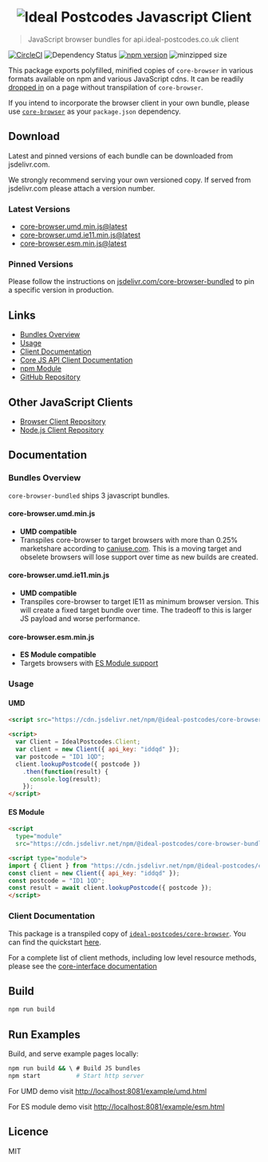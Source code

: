 <h1 align="center">
  <img src="https://img.ideal-postcodes.co.uk/Ideal%20Postcodes%20Browser%20Logo@3x.png" alt="Ideal Postcodes Javascript Client">
</h1>

> JavaScript browser bundles for api.ideal-postcodes.co.uk client

[![CircleCI](https://circleci.com/gh/ideal-postcodes/core-browser-bundled/tree/master.svg?style=svg)](https://circleci.com/gh/ideal-postcodes/core-browser-bundled/tree/master)
![Dependency Status](https://david-dm.org/ideal-postcodes/core-browser-bundled.svg)
[![npm version](https://badge.fury.io/js/%40ideal-postcodes%2Fcore-browser-bundled.svg)](https://badge.fury.io/js/%40ideal-postcodes%2Fcore-browser-bundled)
![minzipped size](https://badgen.net/bundlephobia/minzip/@ideal-postcodes/core-browser-bundled)

This package exports polyfilled, minified copies of `core-browser` in various formats available on npm and various JavaScript cdns. It can be readily [dropped in](#usage) on a page without transpilation of `core-browser`.

If you intend to incorporate the browser client in your own bundle, please use [`core-browser`](https://github.com/ideal-postcodes/core-browser) as your `package.json` dependency.

## Download

Latest and pinned versions of each bundle can be downloaded from jsdelivr.com.

We strongly recommend serving your own versioned copy. If served from jsdelivr.com please attach a version number.

### Latest Versions

- [core-browser.umd.min.js@latest](https://cdn.jsdelivr.net/npm/@ideal-postcodes/core-browser-bundled/dist/core-browser.umd.min.js)
- [core-browser.umd.ie11.min.js@latest](https://cdn.jsdelivr.net/npm/@ideal-postcodes/core-browser-bundled/dist/core-browser.umd.ie11.min.js)
- [core-browser.esm.min.js@latest](https://cdn.jsdelivr.net/npm/@ideal-postcodes/core-browser-bundled/dist/core-browser.esm.min.js)

### Pinned Versions

Please follow the instructions on [jsdelivr.com/core-browser-bundled](https://www.jsdelivr.com/package/npm/@ideal-postcodes/core-browser-bundled) to pin a specific version in production.

## Links

- [Bundles Overview](#bundles-overview)
- [Usage](#usage)
- [Client Documentation](https://core-interface.ideal-postcodes.dev/#documentation)
- [Core JS API Client Documentation](https://core-interface.ideal-postcodes.dev/)
- [npm Module](https://www.npmjs.com/package/@ideal-postcodes/core-browser-bundled)
- [GitHub Repository](https://github.com/ideal-postcodes/core-browser-bundled)

## Other JavaScript Clients

- [Browser Client Repository](https://github.com/ideal-postcodes/core-browser)
- [Node.js Client Repository](https://github.com/ideal-postcodes/core-node)

## Documentation

### Bundles Overview

`core-browser-bundled` ships 3 javascript bundles.

#### core-browser.umd.min.js

- **UMD compatible**
- Transpiles core-browser to target browsers with more than 0.25% marketshare according to [caniuse.com](https://caniuse.com/usage-table). This is a moving target and obselete browsers will lose support over time as new builds are created.

#### core-browser.umd.ie11.min.js

- **UMD compatible**
- Transpiles core-browser to target IE11 as minimum browser version. This will create a fixed target bundle over time. The tradeoff to this is larger JS payload and worse performance.

#### core-browser.esm.min.js

- **ES Module compatible**
- Targets browsers with [ES Module support](https://caniuse.com/#search=module)

### Usage

#### UMD

```html
<script src="https://cdn.jsdelivr.net/npm/@ideal-postcodes/core-browser-bundled/dist/core-browser.umd.min.js"></script>

<script>
  var Client = IdealPostcodes.Client;
  var client = new Client({ api_key: "iddqd" });
  var postcode = "ID1 1QD";
  client.lookupPostcode({ postcode })
    .then(function(result) {
      console.log(result);
    });
</script>
```

#### ES Module

```html
<script
  type="module"
  src="https://cdn.jsdelivr.net/npm/@ideal-postcodes/core-browser-bundled/dist/core-browser.esm.min.js"></script>

<script type="module">
import { Client } from "https://cdn.jsdelivr.net/npm/@ideal-postcodes/core-browser-bundled/dist/core-browser.esm.min.js";
const client = new Client({ api_key: "iddqd" });
const postcode = "ID1 1QD";
const result = await client.lookupPostcode({ postcode });
</script>
```

### Client Documentation

This package is a transpiled copy of [`ideal-postcodes/core-browser`](https://github.com/ideal-postcodes/core-browser). You can find the quickstart [here](https://github.com/ideal-postcodes/core-browser#quickstart).

For a complete list of client methods, including low level resource methods, please see the [core-interface documentation](https://core-interface.ideal-postcodes.dev/#documentation)

## Build

```bash
npm run build
```

## Run Examples

Build, and serve example pages locally:

```bash
npm run build && \ # Build JS bundles
npm start          # Start http server
```

For UMD demo visit [http://localhost:8081/example/umd.html](http://localhost:8081/example/umd.html)

For ES module demo visit [http://localhost:8081/example/esm.html](http://localhost:8081/example/esm.html)

## Licence

MIT
